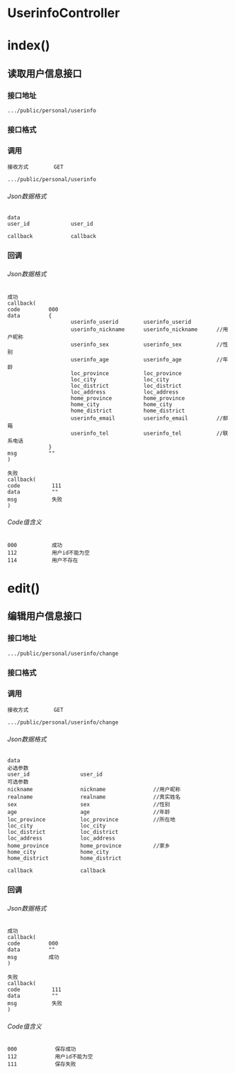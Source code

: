 # UserinfoController #
# index() #
## 读取用户信息接口


### 接口地址


```
.../public/personal/userinfo
```

### 接口格式

### 调用

```
接收方式        GET
```

```
.../public/personal/userinfo
```

###### Json数据格式
```
data
user_id             user_id

callback            callback
```

### 回调
###### Json数据格式

```
成功
callback(
code         000
data         {
                    userinfo_userid        userinfo_userid
                    userinfo_nickname      userinfo_nickname      //用户昵称
                    userinfo_sex           userinfo_sex           //性别
                    userinfo_age           userinfo_age           //年龄
                    loc_province           loc_province           
                    loc_city               loc_city
                    loc_district           loc_district
                    loc_address            loc_address
                    home_province          home_province          
                    home_city              home_city
                    home_district          home_district
                    userinfo_email         userinfo_email         //邮箱
                    userinfo_tel           userinfo_tel           //联系电话
             }
msg          ""
)
```

```
失败
callback(
code          111
data          ""
msg           失败
)
```

###### Code值含义

```
000           成功
112           用户id不能为空
114           用户不存在
```
# edit() #
## 编辑用户信息接口


### 接口地址


```
.../public/personal/userinfo/change
```

### 接口格式

### 调用

```
接收方式        GET
```

```
.../public/personal/userinfo/change
```

###### Json数据格式
```
data
必选参数
user_id                user_id
可选参数
nickname               nickname               //用户昵称
realname               realname               //真实姓名
sex                    sex                    //性别
age                    age                    //年龄
loc_province           loc_province           //所在地
loc_city               loc_city
loc_district           loc_district
loc_address            loc_address
home_province          home_province          //家乡
home_city              home_city
home_district          home_district

callback               callback
```
### 回调
###### Json数据格式

```
成功
callback(
code         000
data         ""
msg          成功
)
```

```
失败
callback(
code          111
data          ""
msg           失败
)
```

###### Code值含义

```
000            保存成功
112            用户id不能为空
111            保存失败
```